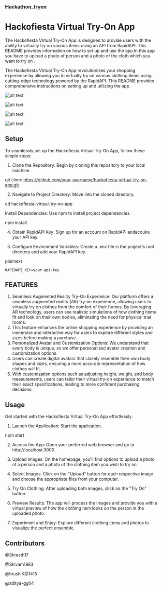 ### Hackathon_tryon
   

# Hackofiesta Virtual Try-On App

The Hackofiesta Virtual Try-On App is designed to provide users with the ability to virtually try on various items using an API from RapidAPI. This README provides information on how to set up and use the app.In this app you have to upload  a photo of person and a photo of the cloth which you want to try on .

The Hackofiesta Virtual Try-On App revolutionizes your shopping experience by allowing you to virtually try on various clothing items using cutting-edge technology powered by the RapidAPI. This README provides comprehensive instructions on setting up and utilizing the app.


![alt text](https://i.imghippo.com/files/zeip9795pM.png)




![alt text](https://i.imghippo.com/files/yi6413rc.png)




![alt text](https://i.imghippo.com/files/PyT4038gYw.png)


![alt text](https://www.imghippo.com/i/Qc1059YM.png)







## Setup

To seamlessly set up the Hackofiesta Virtual Try-On App, follow these simple steps:

1. Clone the Repository: Begin by cloning this repository to your local machine.

   

git clone https://github.com/your-username/hackofiesta-virtual-try-on-app.git

2. Navigate to Project Directory: Move into the cloned directory.

cd hackofiesta-virtual-try-on-app

Install Dependencies: Use npm to install project dependencies.

npm install


4. Obtain RapidAPI Key: Sign up for an account on RapidAPI andacquire your API key.

5. Configure Environment Variables: Create a .env file in the project's root directory and add your RapidAPI key.

plaintext

    RAPIDAPI_KEY=your-api-key


## FEATURES

1. Seamless Augmented Reality Try-On Experience:
   Our platform offers a seamless augmented reality (AR) try-on experience, allowing users to virtually try on clothes from the comfort of their homes.
   By leveraging AR technology, users can see realistic simulations of how clothing items fit and look on their own bodies, eliminating the need for physical trial rooms.
2. This feature enhances the online shopping experience by providing an immersive and interactive way for users to explore different styles and sizes before making     a purchase.
3. Personalized Avatar and Customization Options:
We understand that every body is unique, so we offer personalized avatar creation and customization options.
4. Users can create digital avatars that closely resemble their own body shapes and sizes, ensuring a more accurate representation of how clothes will fit.
5. With customization options such as adjusting height, weight, and body measurements, users can tailor their virtual try-on experience to match their exact specifications, leading to more confident purchasing decisions.
## Usage

Get started with the Hackofiesta Virtual Try-On App effortlessly:

1. Launch the Application: Start the application.

 

npm start


2. Access the App: Open your preferred web browser and go to http://localhost:3000.

3. Upload Images: On the homepage, you'll find options to upload a photo of a person and a photo of the clothing item you wish to try on.

4. Select Images: Click on the "Upload" button for each respective image and choose the appropriate files from your computer.

5. Try On Clothing: After uploading both images, click on the "Try On" button.

6. Preview Results: The app will process the images and provide you with a virtual preview of how the clothing item looks on the person in the uploaded photo.

7. Experiment and Enjoy: Explore different clothing items and photos to visualize the perfect ensemble.


## Contributors


@Shresth17 

@Shivam1983

@hrushiK@1415

@aditya-gg04
